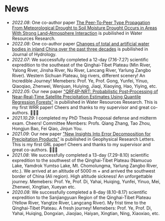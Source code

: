 # News
- *2022.08*: One co-author paper [The Peer‐To‐Peer Type Propagation From Meteorological Drought to Soil Moisture Drought Occurs in Areas With Strong Land‐Atmosphere Interaction](https://agupubs.onlinelibrary.wiley.com/doi/10.1029/2022WR032846) is pubilished in Water Resources Research.
- *2022.08*: One co-author paper [Changes of total and artificial water bodies in inland China over the past three decades](https://www.sciencedirect.com/science/article/pii/S0022169422009167) is pubilished in Journal of Hydrology.
- *2022.07*: We successfully completed a 12-day (7.16-7.27) scientific expredition to the southeast of the Qinghai-Tibet Plateau (Min River, Yalong River, Jinsha River, Nu River, Lancang River, Yarlung Zangbo River). Western Sichuan Plateau, big rivers, different scenery! An Incredible Journey! Memebers: Prof. Ye, Prof. Gong, Yunfei, Yinuo, Qiaoqiao, Zhenwei, Wenjuan, Huiying, Jiaqi, Xiaoying, Hao, Yiying, etc.
- *2022.05*: Our new paper ["QRF4P‐NRT: Probabilistic Post‐Processing of Near‐Real‐Time Satellite Precipitation Estimates Using Quantile Regression Forests"](https://agupubs.onlinelibrary.wiley.com/doi/10.1029/2022WR032117) is pubilished in Water Resources Research. This is my first WRR paper! Cheers and thanks to my supervisor and great co-authors. 🎉🎉🎉
- *2021.10.29*: I completed my PhD Thesis Proposal defense and midterm exam. Cheers! Committee Members: Profs. Qiang Zhang, Tao Zhou, Hongjun Bao, Fei Qiao, Jinjun You.
- *2021.09*: Our new paper ["New Insights Into Error Decomposition for Precipitation Products"](https://agupubs.onlinelibrary.wiley.com/doi/10.1029/2021GL094092) is pubilished in Geophysical Research Letters. This is my first GRL paper! Cheers and thanks to my supervisor and great co-authors. 🎉🎉🎉
- *2021.08*: We successfully completed a 13-day (7.29-8.10) scientific expredition to the southwest of the Qinghai-Tibet Plateau (Namucuo Lake, Yamdrok Yumtso Lake, Mt. Chomolungma, Yarlung Zangbo River, etc.). We arrived at an altitude of 5000 m + and arrived the southwest border of China (Ali region). High altitude sickness! An unforgettable journey. Memebers: Prof. Ye, Prof. Di, Yahai, Huiqing, Yunfei, Yinuo, Mei, Zhenwei, Xingtian, Xueyan etc.
- *2020.08*: We successfully completed a 8-day (8.10-8.17) scientific expredition to the Sanjiangyuan Region of the Qinghai-Tibet Plateau (Yellow River, Yangtze River, Langcang River). My frist time to the Qinghai-Tibet Plateau. A fresh journey! Memebers: Prof. Ye, Prof. Di, Yahai, Huiqing, Dongxian, Jiaojiao, Haiyan, Xingtian, Ning, Xiaoxiao, etc.